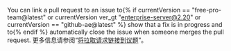 You can link a pull request to an issue to{% if currentVersion == "free-pro-team@latest" or currentVersion ver_gt "enterprise-server@2.20" or currentVersion == "github-ae@latest" %} show that a fix is in progress and to{% endif %} automatically close the issue when someone merges the pull request. 更多信息请参阅“[将拉取请求链接到议题](/github/managing-your-work-on-github/linking-a-pull-request-to-an-issue)”。
